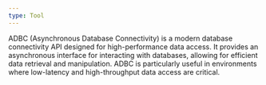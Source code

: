 ```yaml
---
type: Tool
---
```


ADBC (Asynchronous Database Connectivity) is a modern database connectivity API designed for high-performance data access. It provides an asynchronous interface for interacting with databases, allowing for efficient data retrieval and manipulation. ADBC is particularly useful in environments where low-latency and high-throughput data access are critical.